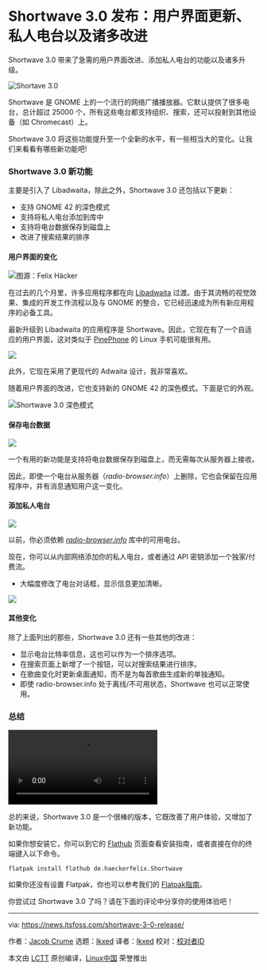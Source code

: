 [#]: subject: "Shortwave 3.0 is Here With UI Upgrades, Private Stations, and More Improvements"
[#]: via: "https://news.itsfoss.com/shortwave-3-0-release/"
[#]: author: "Jacob Crume https://news.itsfoss.com/author/jacob/"
[#]: collector: "lkxed"
[#]: translator: "lkxed"
[#]: reviewer: " "
[#]: publisher: " "
[#]: url: " "

Shortwave 3.0 发布：用户界面更新、私人电台以及诸多改进
======
Shortwave 3.0 带来了急需的用户界面改进、添加私人电台的功能以及诸多升级。

![Shortave 3.0][1]

Shortwave 是 GNOME 上的一个流行的网络广播播放器。它默认提供了很多电台，总计超过 25000 个，所有这些电台都支持组织、搜索，还可以投射到其他设备（如 Chromecast）上。

Shortwave 3.0 将这些功能提升至一个全新的水平，有一些相当大的变化。让我们来看看有哪些新功能吧!

### Shortwave 3.0 新功能

主要是引入了 Libadwaita，除此之外，Shortwave 3.0 还包括以下更新：

* 支持 GNOME 42 的深色模式
* 支持将私人电台添加到库中
* 支持将电台数据保存到磁盘上
* 改进了搜索结果的排序

#### 用户界面的变化

![图源：Felix Häcker][2]

在过去的几个月里，许多应用程序都在向 [Libadwaita][3] 过渡。由于其流畅的视觉效果、集成的开发工作流程以及与 GNOME 的整合，它已经迅速成为所有新应用程序的必备工具。

最新升级到 Libadwaita 的应用程序是 Shortwave。因此，它现在有了一个自适应的用户界面，这对类似于 [PinePhone][4] 的 Linux 手机可能很有用。

![][5]

此外，它现在采用了更现代的 Adwaita 设计，我非常喜欢。

随着用户界面的改进，它也支持新的 GNOME 42 的深色模式。下面是它的外观。

![Shortwave 3.0 深色模式][6]

#### 保存电台数据

![][7]

一个有用的新功能是支持将电台数据保存到磁盘上，而无需每次从服务器上接收。

因此，即使一个电台从服务器（*radio-browser.info*）上删除，它也会保留在应用程序中，并有消息通知用户这一变化。

#### 添加私人电台

![][8]

以前，你必须依赖 [*radio-browser.info*][9] 库中的可用电台。

现在，你可以从内部网络添加你的私人电台，或者通过 API 密钥添加一个独家/付费流。
* 大幅度修改了电台对话框，显示信息更加清晰。

![][10]

#### 其他变化

除了上面列出的那些，Shortwave 3.0 还有一些其他的改进：

* 显示电台比特率信息，这也可以作为一个排序选项。
* 在搜索页面上新增了一个按钮，可以对搜索结果进行排序。
* 在歌曲变化时更新桌面通知，而不是为每首歌曲生成新的单独通知。
* 即使 radio-browser.info 处于离线/不可用状态，Shortwave 也可以正常使用。

### 总结

![][11]

总的来说，Shortwave 3.0 是一个很棒的版本，它既改善了用户体验，又增加了新功能。

如果你想安装它，你可以到它的 [Flathub][12] 页面查看安装指南，或者直接在你的终端键入以下命令。

```shell
flatpak install flathub de.haeckerfelix.Shortwave
```

如果你还没有设置 Flatpak，你也可以参考我们的 [Flatpak指南][13]。

你尝试过 Shortwave 3.0 了吗？请在下面的评论中分享你的使用体验吧！

--------------------------------------------------------------------------------

via: https://news.itsfoss.com/shortwave-3-0-release/

作者：[Jacob Crume][a]
选题：[lkxed][b]
译者：[lkxed](https://github.com/lkxed)
校对：[校对者ID](https://github.com/校对者ID)

本文由 [LCTT](https://github.com/LCTT/TranslateProject) 原创编译，[Linux中国](https://linux.cn/) 荣誉推出

[a]: https://news.itsfoss.com/author/jacob/
[b]: https://github.com/lkxed
[1]: https://news.itsfoss.com/wp-content/uploads/2022/04/shortwave-3-0.jpg
[2]: https://news.itsfoss.com/wp-content/uploads/2022/04/shortwave3.0.png
[3]: https://news.itsfoss.com/gnome-libadwaita-library/
[4]: https://news.itsfoss.com/pinephone-review/
[5]: https://news.itsfoss.com/wp-content/uploads/2022/04/shortwave-3-responsive.jpg
[6]: https://news.itsfoss.com/wp-content/uploads/2022/04/shortwave-3-dark-mode.jpg
[7]: https://news.itsfoss.com/wp-content/uploads/2022/04/shortwave-station-data.png
[8]: https://news.itsfoss.com/wp-content/uploads/2022/04/shortwave-3-create.png
[9]: https://www.radio-browser.info/
[10]: https://news.itsfoss.com/wp-content/uploads/2022/04/shortwave-3-private-station.png
[11]: https://news.itsfoss.com/wp-content/uploads/2022/04/shortwave-3-0.mp4
[12]: https://flathub.org/
[13]: https://itsfoss.com/flatpak-guide/

